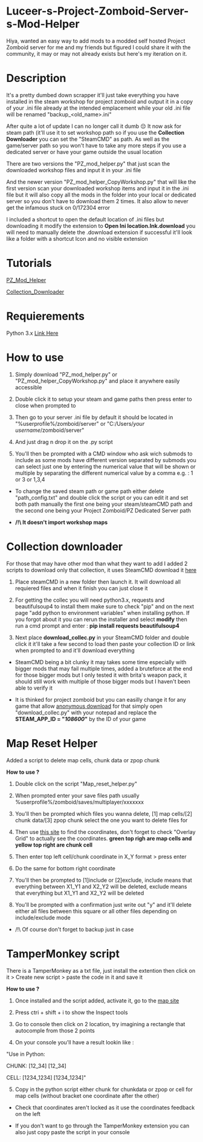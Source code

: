 # **Luceer-s-Project-Zomboid-Server-s-Mod-Helper**
Hiya, wanted an easy way to add mods to a modded self hosted Project Zomboid server for me and my friends but figured I could share it with the community, it may or may not already exists but here's my iteration on it.

# **Description**
It's a pretty dumbed down scrapper it'll just take everything you have installed in the steam workshop for project zomboid and output it in a copy of your .ini file already at the intended emplacement while your old .ini file will be renamed "backup_<old_name>.ini"

After quite a lot of update I can no longer call it dumb 😔 It now ask for steam path (it'll use it to set workshop path so if you use the **Collection Downloader** you can set the "SteamCMD" as path. As well as the game/server path so you won't have to take any more steps if you use a dedicated server or have your game outside the usual location

There are two versions the "PZ_mod_helper.py" that just scan the downloaded workshop files and input it in your .ini file

And the newer version "PZ_mod_helper_CopyWorkshop.py" that will like the first version scan your downloaded workshop items and input it in the .ini file but it will also copy all the mods in the folder into your local or dedicated server so you don't have to download them 2 times. It also allow to never get the infamous stuck on 0/172304 error

I included a shortcut to open the default location of .ini files but downloading it modify the extension to **Open Ini location.lnk.download** you will need to manually delete the .download extension if successful it'll look like a folder with a shortcut Icon and no visible extension

# **Tutorials**
[PZ_Mod_Helper](https://www.youtube.com/watch?v=kZ4J03z4sEA)

[Collection_Downloader](https://www.youtube.com/watch?v=L98L-_9AdOM)

# **Requierements**
Python 3.x [Link Here](https://www.python.org/downloads/)

# **How to use**
1. Simply download "PZ_mod_helper.py" or "PZ_mod_helper_CopyWorkshop.py" and place it anywhere easily accessible

2. Double click it to setup your steam and game paths then press enter to close when prompted to

3. Then go to your server .ini file by default it should be located in "%userprofile%/zomboid/server" or "C:/Users/_your username_/zomboid/server"

4. And just drag n drop it on the .py script

5. You'll then be prompted with a CMD window who ask wich submods to include as some mods have different version separated by submods you can select just one by entering the numerical value that will be shown or multiple by separating the different numerical value by a comma e.g. : 1 or 3 or 1,3,4

* To change the saved steam path or game path either delete "path_config.txt" and double click the script or you can edit it and set both path manually the first one being your steam/steamCMD path and the second one being your Project Zomboid/PZ Dedicated Server path

* **/!\ It doesn't import workshop maps**

# **Collection downloader**
For those that may have other mod than what they want to add I added 2 scripts to download only that collection, it uses SteamCMD download it [here](https://developer.valvesoftware.com/wiki/SteamCMD)

1. Place steamCMD in a new folder then launch it. It will download all requiered files and when it finish you can just close it

2. For getting the collec you will need python3.x, requests and beautifulsoup4 to install them make sure to check "pip" and on the next page "add python to environment variables" when installing python. If you forgot about it you can rerun the installer and select **modify** then run a cmd prompt and enter : **pip install requests beautifulsoup4**

3. Next place **download_collec.py** in your SteamCMD folder and double click it it'll take a few second to load then paste your collection ID or link when prompted to and it'll download everything

* SteamCMD being a bit clunky it may takes some time especially with bigger mods that may fail multiple times, added a bruteforce at the end for those bigger mods but I only tested it with brita's weapon pack, it should still work with multiple of those bigger mods but I haven't been able to verify it

* It is thinked for project zomboid but you can easilly change it for any game that allow [anonymous download](https://steamdb.info/sub/17906/apps/) for that simply open "download_collec.py" with your notepad and replace the **STEAM_APP_ID = "_108600_"** by the ID of your game

# **Map Reset Helper**
Added a script to delete map cells, chunk data or zpop chunk

**How to use ?**

1. Double click on the script "Map_reset_helper.py"

2. When prompted enter your save files path usually %userprofile%/zomboid/saves/multiplayer/xxxxxxx

3. You'll then be prompted which files you wanna delete, [1] map cells/[2] chunk data/[3] zpop chunk select the one you want to delete files for

4. Then use [this site](https://map.projectzomboid.com/) to find the coordinates, don't forget to check "Overlay Grid" to actually see the coordinates.  **green top righ are map cells and yellow top right are chunk cell**

5. Then enter top left cell/chunk coordinate in X_Y format > press enter

6. Do the same for bottom right coordinate

7. You'll then be prompted to [1]include or [2]exclude, include means that everything between X1_Y1 and X2_Y2 will be deleted, exclude means that everything but X1_Y1 and X2_Y2 will be deleted

8. You'll be prompted with a confirmation just write out "y" and it'll delete either all files between this square or all other files depending on include/exclude mode

* /!\ Of course don't forget to backup just in case

# **TamperMonkey script**

There is a TamperMonkey as a txt file, just install the extention then click on it > Create new script > paste the code in it and save it

**How to use ?**

1. Once installed and the script added, activate it, go to the [map site](https://map.projectzomboid.com/)

2. Press ctri + shift + i to show the Inspect tools

3. Go to console then click on 2 location, try imagining a rectangle that autocomple from those 2 points

4. On your console you'll have a result lookin like :

"Use in Python:

CHUNK: [12_34] [12_34]

CELL: [1234_1234] [1234_1234]"


5. Copy in the python script either chunk for chunkdata or zpop or cell for map cells (without bracket one coordinate after the other)

* Check that coordinates aren't locked as it use the coordinates feedback on the left

* If you don't want to go through the TamperMonkey extension you can also just copy paste the script in your console
